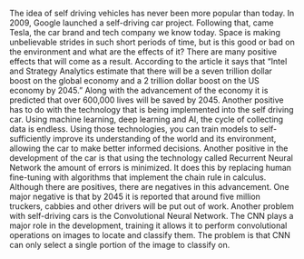 The idea of self driving vehicles has never been more popular than today. In 2009, Google launched a self-driving car project. Following that, came Tesla, the car brand and tech company we know today. Space is making unbelievable strides in such short periods of time, but is this good or bad on the environment and what are the effects of it?
There are many positive effects that will come as a result. According to the article it says that “Intel and Strategy Analytics estimate that there will be a seven trillion dollar boost on the global economy and a 2 trillion dollar boost on the US economy by 2045.” Along with the advancement of the economy it is predicted that over 600,000 lives will be saved by 2045. Another positive has to do with the technology that is being implemented into the self driving car. Using machine learning, deep learning and AI, the cycle of collecting data is endless. Using those technologies, you can train models to self-sufficiently improve its understanding of the world and its environment, allowing the car to make better informed decisions. Another positive in the development of the car is that using the technology called Recurrent Neural Network the amount of errors is minimized. It does this by replacing human fine-tuning with algorithms that implement the chain rule in calculus. 
Although there are positives, there are negatives in this advancement. One major negative is that by 2045 it is reported that around five million truckers, cabbies and other drivers will be put out of work. Another problem with self-driving cars is the Convolutional Neural Network. The CNN plays a major role in the development, training it allows it to perform convolutional operations on images to locate and classify them. The problem is that CNN can only select a single portion of the image to classify on.
 
